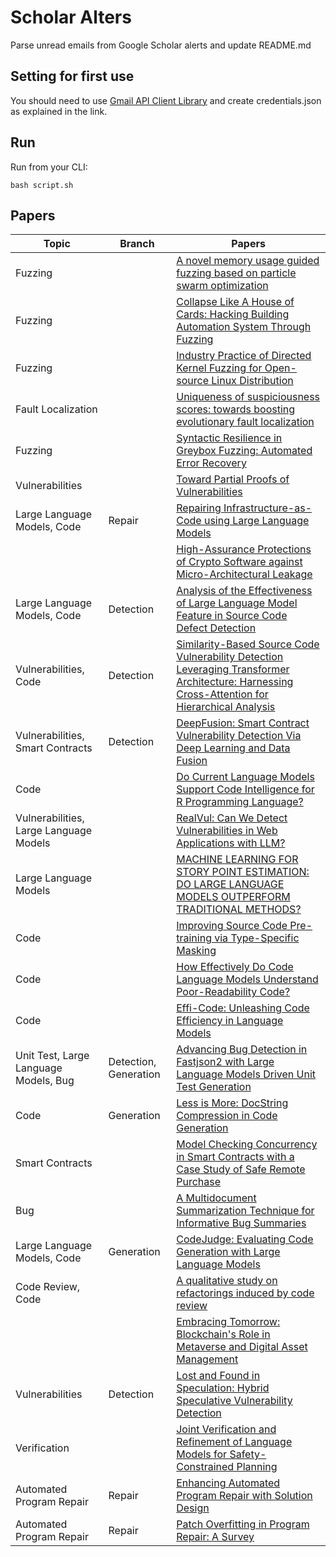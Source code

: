# Scholar Alters
Parse unread emails from Google Scholar alerts and update README.md

## Setting for first use
You should need to use [Gmail API Client Library](https://developers.google.com/gmail/api/quickstart/python) and create
credentials.json as explained in the link.

## Run
Run from your CLI:
```
bash script.sh
```
## Papers

| Topic | Branch | Papers |
| --- | --- | --- |
| Fuzzing |  | [A novel memory usage guided fuzzing based on particle swarm optimization](https://scholar.google.com/scholar_url?url=https://www.sciencedirect.com/science/article/pii/S2210650224002852&hl=en&sa=X&d=5225621378494061500&ei=LvImZ7qbAeG86rQPgN2emQk&scisig=AFWwaealmu-3hD96gFJcTBK5Lh_m&oi=scholaralrt&hist=apJ4fD8AAAAJ:11137134570824175991:AFWwaeZJgvZkFmSwNlRigHvrI7d8&html=&pos=0&folt=rel) |
| Fuzzing |  | [Collapse Like A House of Cards: Hacking Building Automation System Through Fuzzing](https://scholar.google.com/scholar_url?url=https://cse.seu.edu.cn/_upload/article/files/86/1b/274d5f0147bd8d1dd8f4c1a939fe/1877cb18-5e47-478b-9367-6ff42bf72d9f.pdf&hl=en&sa=X&d=15293263566597945083&ei=LvImZ7qbAeG86rQPgN2emQk&scisig=AFWwaeZwxfBwCEYgNRi3fhj_qZ2o&oi=scholaralrt&hist=apJ4fD8AAAAJ:11137134570824175991:AFWwaeZJgvZkFmSwNlRigHvrI7d8&html=&pos=1&folt=rel) |
| Fuzzing |  | [Industry Practice of Directed Kernel Fuzzing for Open-source Linux Distribution](https://scholar.google.com/scholar_url?url=https://dl.acm.org/doi/abs/10.1145/3691620.3695278&hl=en&sa=X&d=16861561295972838048&ei=LvImZ7qbAeG86rQPgN2emQk&scisig=AFWwaeZULIU9YUufBXk4Peo227Sg&oi=scholaralrt&hist=apJ4fD8AAAAJ:11137134570824175991:AFWwaeZJgvZkFmSwNlRigHvrI7d8&html=&pos=2&folt=rel) |
| Fault Localization |  | [Uniqueness of suspiciousness scores: towards boosting evolutionary fault localization](https://scholar.google.com/scholar_url?url=https://journals-sol.sbc.org.br/index.php/jserd/article/download/3651/2989&hl=en&sa=X&d=14758571335012012015&ei=LvImZ7qbAeG86rQPgN2emQk&scisig=AFWwaeZh5mYaaFb22tvL651Gzd-E&oi=scholaralrt&hist=apJ4fD8AAAAJ:11137134570824175991:AFWwaeZJgvZkFmSwNlRigHvrI7d8&html=&pos=3&folt=rel) |
| Fuzzing |  | [Syntactic Resilience in Greybox Fuzzing: Automated Error Recovery](https://scholar.google.com/scholar_url?url=https://dl.acm.org/doi/abs/10.1145/3691620.3695607&hl=en&sa=X&d=7917673209190172243&ei=LvImZ7qbAeG86rQPgN2emQk&scisig=AFWwaeam2V6y-1ah3DK5WfxaPqi-&oi=scholaralrt&hist=apJ4fD8AAAAJ:11137134570824175991:AFWwaeZJgvZkFmSwNlRigHvrI7d8&html=&pos=4&folt=rel) |
| Vulnerabilities |  | [Toward Partial Proofs of Vulnerabilities](https://scholar.google.com/scholar_url?url=https://ieeexplore.ieee.org/abstract/document/10734059/&hl=en&sa=X&d=835863813764374495&ei=LfImZ8PMLL616rQP5puOkAo&scisig=AFWwaeZGcJfKP4UprCIGqmkJ1Ysn&oi=scholaralrt&hist=apJ4fD8AAAAJ:5778505219825515303:AFWwaeaDDOggOneW-z6K3HLjAzuP&html=&pos=0&folt=cit) |
| Large Language Models, Code | Repair | [Repairing Infrastructure-as-Code using Large Language Models](https://scholar.google.com/scholar_url?url=https://ieeexplore.ieee.org/abstract/document/10734039/&hl=en&sa=X&d=8855274127712367108&ei=LfImZ8PMLL616rQP5puOkAo&scisig=AFWwaeYoiFPpZEHGWZuN0fLalnfo&oi=scholaralrt&hist=apJ4fD8AAAAJ:5778505219825515303:AFWwaeaDDOggOneW-z6K3HLjAzuP&html=&pos=1&folt=cit) |
|  |  | [High-Assurance Protections of Crypto Software against Micro-Architectural Leakage](https://scholar.google.com/scholar_url?url=https://repository.ubn.ru.nl/bitstream/handle/2066/309681/309681.pdf%3Fsequence%3D1&hl=en&sa=X&d=5168689504123926419&ei=LfImZ8PMLL616rQP5puOkAo&scisig=AFWwaebonplZwN2wVKKW8reVhGAT&oi=scholaralrt&hist=apJ4fD8AAAAJ:5778505219825515303:AFWwaeaDDOggOneW-z6K3HLjAzuP&html=&pos=2&folt=cit) |
| Large Language Models, Code | Detection | [Analysis of the Effectiveness of Large Language Model Feature in Source Code Defect Detection](https://scholar.google.com/scholar_url?url=https://ieeexplore.ieee.org/abstract/document/10730232/&hl=en&sa=X&d=547265722146810226&ei=LfImZ8PMLL616rQP5puOkAo&scisig=AFWwaeaMbnqAM7eWGAbAPByGFXJs&oi=scholaralrt&hist=apJ4fD8AAAAJ:5778505219825515303:AFWwaeaDDOggOneW-z6K3HLjAzuP&html=&pos=3&folt=cit) |
| Vulnerabilities, Code | Detection | [Similarity-Based Source Code Vulnerability Detection Leveraging Transformer Architecture: Harnessing Cross-Attention for Hierarchical Analysis](https://scholar.google.com/scholar_url?url=https://ieeexplore.ieee.org/iel8/6287639/6514899/10706239.pdf&hl=en&sa=X&d=1153375793646689943&ei=LvImZ56WDdmDy9YP0Zu88QU&scisig=AFWwaebJymN35zqmXRTXMxBVth-N&oi=scholaralrt&hist=apJ4fD8AAAAJ:15725322226479601129:AFWwaeYp-8wbw5OHTjoCHLP43E0V&html=&pos=0&folt=rel) |
| Vulnerabilities, Smart Contracts | Detection | [DeepFusion: Smart Contract Vulnerability Detection Via Deep Learning and Data Fusion](https://scholar.google.com/scholar_url?url=https://ieeexplore.ieee.org/abstract/document/10737415/&hl=en&sa=X&d=17811899718174141114&ei=LvImZ56WDdmDy9YP0Zu88QU&scisig=AFWwaeZJX6D3-06NneJv7yBEutFm&oi=scholaralrt&hist=apJ4fD8AAAAJ:15725322226479601129:AFWwaeYp-8wbw5OHTjoCHLP43E0V&html=&pos=1&folt=rel) |
| Code |  | [Do Current Language Models Support Code Intelligence for R Programming Language?](https://scholar.google.com/scholar_url?url=https://arxiv.org/pdf/2410.07793&hl=en&sa=X&d=14991957145492741001&ei=LvImZ56WDdmDy9YP0Zu88QU&scisig=AFWwaeYlXwdLJ_oScGEzrjayWQUs&oi=scholaralrt&hist=apJ4fD8AAAAJ:15725322226479601129:AFWwaeYp-8wbw5OHTjoCHLP43E0V&html=&pos=2&folt=rel) |
| Vulnerabilities, Large Language Models |  | [RealVul: Can We Detect Vulnerabilities in Web Applications with LLM?](https://scholar.google.com/scholar_url?url=https://arxiv.org/pdf/2410.07573&hl=en&sa=X&d=15050971939616553281&ei=LvImZ56WDdmDy9YP0Zu88QU&scisig=AFWwaebRGo-YMpQ3qD-ojMBT_h41&oi=scholaralrt&hist=apJ4fD8AAAAJ:15725322226479601129:AFWwaeYp-8wbw5OHTjoCHLP43E0V&html=&pos=3&folt=rel) |
| Large Language Models |  | [MACHINE LEARNING FOR STORY POINT ESTIMATION: DO LARGE LANGUAGE MODELS OUTPERFORM TRADITIONAL METHODS?](https://scholar.google.com/scholar_url?url=http://www.jatit.org/volumes/Vol102No20/10Vol102No20.pdf&hl=en&sa=X&d=7733473596883613414&ei=LfImZ5OsJsy_y9YPiujO8QU&scisig=AFWwaeZ5pgEEsNHuRqPtLeVzLwru&oi=scholaralrt&hist=apJ4fD8AAAAJ:4465730527138788254:AFWwaebhnVuF-27TSh32-dm_KGTR&html=&pos=0&folt=cit) |
| Code |  | [Improving Source Code Pre-training via Type-Specific Masking](https://scholar.google.com/scholar_url?url=https://dl.acm.org/doi/pdf/10.1145/3699599&hl=en&sa=X&d=1370430673047686636&ei=LvImZ8iFBKS-y9YP8KTB6AU&scisig=AFWwaea3mZWk7nOiQd-aP7UVki6w&oi=scholaralrt&hist=apJ4fD8AAAAJ:11631047573362457156:AFWwaeYhbBKL65h4pzyKCNru3s-R&html=&pos=0&folt=rel) |
| Code |  | [How Effectively Do Code Language Models Understand Poor-Readability Code?](https://scholar.google.com/scholar_url?url=https://guxd.github.io/papers/hu2024ase-poorcodesumeval.pdf&hl=en&sa=X&d=4746267297747684651&ei=LvImZ8iFBKS-y9YP8KTB6AU&scisig=AFWwaeb3JzyRNjoPuVgvYpvxu5jx&oi=scholaralrt&hist=apJ4fD8AAAAJ:11631047573362457156:AFWwaeYhbBKL65h4pzyKCNru3s-R&html=&pos=1&folt=rel) |
| Code |  | [Effi-Code: Unleashing Code Efficiency in Language Models](https://scholar.google.com/scholar_url?url=https://arxiv.org/pdf/2410.10209&hl=en&sa=X&d=1109691509604134053&ei=LvImZ8iFBKS-y9YP8KTB6AU&scisig=AFWwaebZo9dlnJQoK-tmCtwbWQPC&oi=scholaralrt&hist=apJ4fD8AAAAJ:11631047573362457156:AFWwaeYhbBKL65h4pzyKCNru3s-R&html=&pos=2&folt=rel) |
| Unit Test, Large Language Models, Bug | Detection, Generation | [Advancing Bug Detection in Fastjson2 with Large Language Models Driven Unit Test Generation](https://scholar.google.com/scholar_url?url=https://arxiv.org/pdf/2410.09414&hl=en&sa=X&d=1156470535898230124&ei=LvImZ8iFBKS-y9YP8KTB6AU&scisig=AFWwaeY9IXIJ6ap8OGfdByRdY46L&oi=scholaralrt&hist=apJ4fD8AAAAJ:11631047573362457156:AFWwaeYhbBKL65h4pzyKCNru3s-R&html=&pos=3&folt=rel) |
| Code | Generation | [Less is More: DocString Compression in Code Generation](https://scholar.google.com/scholar_url?url=https://arxiv.org/pdf/2410.22793&hl=en&sa=X&d=5297785616932643175&ei=LvImZ7DNCvOx6rQPlPXSuQk&scisig=AFWwaeYMDLQJb66b9wWVokaN8d3b&oi=scholaralrt&hist=apJ4fD8AAAAJ:13416253053927943580:AFWwaeZVA4m24uKFAp1p69HyQLno&html=&pos=0&folt=art) |
| Smart Contracts |  | [Model Checking Concurrency in Smart Contracts with a Case Study of Safe Remote Purchase](https://scholar.google.com/scholar_url?url=https://www.researchgate.net/profile/Zhe-Hou-5/publication/384479231_Model_Checking_Concurrency_in_Smart_Contracts_with_a_Case_Study_of_Safe_Remote_Purchase/links/66fb9d79869f1104c6c18dc9/Model-Checking-Concurrency-in-Smart-Contracts-with-a-Case-Study-of-Safe-Remote-Purchase.pdf&hl=vi&sa=X&d=14153979808608168377&ei=LvImZ9n8E9io6rQPvvHOkAk&scisig=AFWwaeYOieIHjIt9ssDoUxJ_7KOk&oi=scholaralrt&hist=apJ4fD8AAAAJ:16065687014273664109:AFWwaeYpvD7V4gPm0ywHhNT6YvSk&html=&pos=0&folt=rel) |
| Bug |  | [A Multidocument Summarization Technique for Informative Bug Summaries](https://scholar.google.com/scholar_url?url=https://ieeexplore.ieee.org/iel8/6287639/6514899/10737053.pdf&hl=vi&sa=X&d=11063217983616870601&ei=LvImZ9n8E9io6rQPvvHOkAk&scisig=AFWwaea5jy3uTONdrjlemvW-oWRC&oi=scholaralrt&hist=apJ4fD8AAAAJ:16065687014273664109:AFWwaeYpvD7V4gPm0ywHhNT6YvSk&html=&pos=1&folt=rel) |
| Large Language Models, Code | Generation | [CodeJudge: Evaluating Code Generation with Large Language Models](https://scholar.google.com/scholar_url?url=https://arxiv.org/pdf/2410.02184%3F&hl=vi&sa=X&d=14190821119470303981&ei=LvImZ6jeAvDIy9YP08LK8QU&scisig=AFWwaeZsEWZe_Rh4gvatPhui6CaS&oi=scholaralrt&hist=apJ4fD8AAAAJ:11355862984917483435:AFWwaeZvT_NNWQMu4_zZrEW644gW&html=&pos=0&folt=rel) |
| Code Review, Code |  | [A qualitative study on refactorings induced by code review](https://scholar.google.com/scholar_url?url=https://link.springer.com/article/10.1007/s10664-024-10560-7&hl=vi&sa=X&d=385236233205571806&ei=LvImZ6jeAvDIy9YP08LK8QU&scisig=AFWwaebOmkjO6qBoRyqitTu3w3Ld&oi=scholaralrt&hist=apJ4fD8AAAAJ:11355862984917483435:AFWwaeZvT_NNWQMu4_zZrEW644gW&html=&pos=1&folt=rel) |
|  |  | [Embracing Tomorrow: Blockchain's Role in Metaverse and Digital Asset Management](https://scholar.google.com/scholar_url?url=https://ijiccs.in/p6v3.pdf&hl=en&sa=X&d=1684102698294745807&ei=LfImZ5rUN8XFy9YPrei80AE&scisig=AFWwaeYM74Y4kOcF_wcLUiDsBIpG&oi=scholaralrt&hist=apJ4fD8AAAAJ:10695555881282652625:AFWwaeakbu5Ta3HmdjfVean1AXL4&html=&pos=0&folt=cit) |
| Vulnerabilities | Detection | [Lost and Found in Speculation: Hybrid Speculative Vulnerability Detection](https://scholar.google.com/scholar_url?url=https://arxiv.org/pdf/2410.22555&hl=en&sa=X&d=12100073183155274847&ei=LfImZ-XFMoiCy9YP-t2E-AU&scisig=AFWwaeZvwPHEcZJ7yB4bwK2GQxcV&oi=scholaralrt&hist=apJ4fD8AAAAJ:6234092987365270793:AFWwaeZHIN6aK_iU38VPuuMoYcVu&html=&pos=1&folt=rel) |
| Verification |  | [Joint Verification and Refinement of Language Models for Safety-Constrained Planning](https://scholar.google.com/scholar_url?url=https://arxiv.org/pdf/2410.14865&hl=en&sa=X&d=9752132239755285061&ei=LfImZ-XFMoiCy9YP-t2E-AU&scisig=AFWwaebC_9gB3RvXQObIeZUTgrJT&oi=scholaralrt&hist=apJ4fD8AAAAJ:6234092987365270793:AFWwaeZHIN6aK_iU38VPuuMoYcVu&html=&pos=3&folt=rel) |
| Automated Program Repair | Repair | [Enhancing Automated Program Repair with Solution Design](https://scholar.google.com/scholar_url?url=https://dl.acm.org/doi/abs/10.1145/3691620.3695537&hl=en&sa=X&d=13028260361472785750&ei=LfImZ-XFMoiCy9YP-t2E-AU&scisig=AFWwaeZjrWC_TWZHgIVTVlvhSl7O&oi=scholaralrt&hist=apJ4fD8AAAAJ:6234092987365270793:AFWwaeZHIN6aK_iU38VPuuMoYcVu&html=&pos=4&folt=rel) |
| Automated Program Repair | Repair | [Patch Overfitting in Program Repair: A Survey](https://scholar.google.com/scholar_url?url=https://www.researchgate.net/profile/Haoye-Tian/publication/385012043_Patch_Overfitting_in_Program_Repair_A_Survey/links/6711eece069cb92a811a7531/Patch-Overfitting-in-Program-Repair-A-Survey.pdf&hl=en&sa=X&d=11108732415671008885&ei=LfImZ-XFMoiCy9YP-t2E-AU&scisig=AFWwaeZLmrbeV6OEcgEYdHDZo--a&oi=scholaralrt&hist=apJ4fD8AAAAJ:6234092987365270793:AFWwaeZHIN6aK_iU38VPuuMoYcVu&html=&pos=5&folt=rel) |
